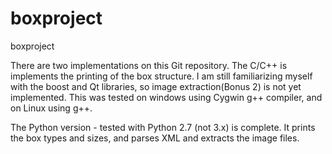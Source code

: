 # boxproject
boxproject 

There are two implementations on this Git repository. The C/C++ is implements the printing of the box structure. I am still familiarizing
myself with the boost and Qt libraries, so image extraction(Bonus 2) is not yet implemented. This was tested on windows using Cygwin g++ compiler,
and on Linux using g++.

The Python version - tested with Python 2.7 (not 3.x) is complete. It prints the box types and sizes, and parses XML and extracts the image files.
